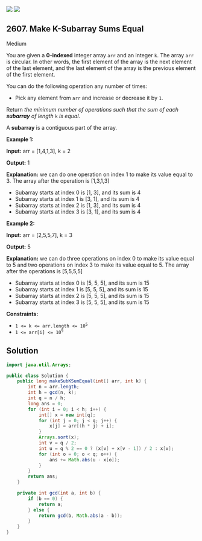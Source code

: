 [![](https://img.shields.io/github/stars/javadev/LeetCode-in-Java?label=Stars&style=flat-square)](https://github.com/javadev/LeetCode-in-Java)
[![](https://img.shields.io/github/forks/javadev/LeetCode-in-Java?label=Fork%20me%20on%20GitHub%20&style=flat-square)](https://github.com/javadev/LeetCode-in-Java/fork)

## 2607\. Make K-Subarray Sums Equal

Medium

You are given a **0-indexed** integer array `arr` and an integer `k`. The array `arr` is circular. In other words, the first element of the array is the next element of the last element, and the last element of the array is the previous element of the first element.

You can do the following operation any number of times:

*   Pick any element from `arr` and increase or decrease it by `1`.

Return _the minimum number of operations such that the sum of each **subarray** of length_ `k` _is equal_.

A **subarray** is a contiguous part of the array.

**Example 1:**

**Input:** arr = [1,4,1,3], k = 2

**Output:** 1

**Explanation:** we can do one operation on index 1 to make its value equal to 3. The array after the operation is [1,3,1,3] 
- Subarray starts at index 0 is [1, 3], and its sum is 4 
- Subarray starts at index 1 is [3, 1], and its sum is 4 
- Subarray starts at index 2 is [1, 3], and its sum is 4 
- Subarray starts at index 3 is [3, 1], and its sum is 4

**Example 2:**

**Input:** arr = [2,5,5,7], k = 3

**Output:** 5

**Explanation:** we can do three operations on index 0 to make its value equal to 5 and two operations on index 3 to make its value equal to 5. The array after the operations is [5,5,5,5] 
- Subarray starts at index 0 is [5, 5, 5], and its sum is 15 
- Subarray starts at index 1 is [5, 5, 5], and its sum is 15 
- Subarray starts at index 2 is [5, 5, 5], and its sum is 15 
- Subarray starts at index 3 is [5, 5, 5], and its sum is 15

**Constraints:**

*   <code>1 <= k <= arr.length <= 10<sup>5</sup></code>
*   <code>1 <= arr[i] <= 10<sup>9</sup></code>

## Solution

```java
import java.util.Arrays;

public class Solution {
    public long makeSubKSumEqual(int[] arr, int k) {
        int n = arr.length;
        int h = gcd(n, k);
        int q = n / h;
        long ans = 0;
        for (int i = 0; i < h; i++) {
            int[] x = new int[q];
            for (int j = 0; j < q; j++) {
                x[j] = arr[(h * j) + i];
            }
            Arrays.sort(x);
            int v = q / 2;
            int u = q % 2 == 0 ? (x[v] + x[v - 1]) / 2 : x[v];
            for (int o = 0; o < q; o++) {
                ans += Math.abs(u - x[o]);
            }
        }
        return ans;
    }

    private int gcd(int a, int b) {
        if (b == 0) {
            return a;
        } else {
            return gcd(b, Math.abs(a - b));
        }
    }
}
```